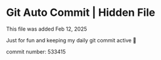 # Git Auto Commit | Hidden File

This file was added Feb 12, 2025

Just for fun and keeping my daily git commit active 🤪

commit number: 533415
